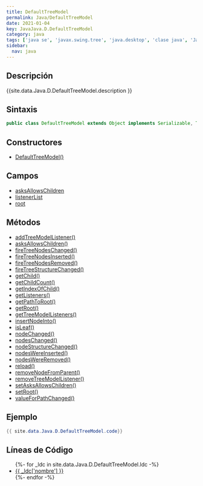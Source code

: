 ```yaml
---
title: DefaultTreeModel
permalink: Java/DefaultTreeModel
date: 2021-01-04
key: JavaJava.D.DefaultTreeModel
category: java
tags: ['java se', 'javax.swing.tree', 'java.desktop', 'clase java', 'Java 1.0']
sidebar: 
  nav: java
---
```


## Descripción
{{site.data.Java.D.DefaultTreeModel.description }}

## Sintaxis
~~~java
public class DefaultTreeModel extends Object implements Serializable, TreeModel
~~~

## Constructores
* [DefaultTreeModel()](/Java/DefaultTreeModel/DefaultTreeModel/)

## Campos
* [asksAllowsChildren](/Java/DefaultTreeModel/asksAllowsChildren)
* [listenerList](/Java/DefaultTreeModel/listenerList)
* [root](/Java/DefaultTreeModel/root)

## Métodos
* [addTreeModelListener()](/Java/DefaultTreeModel/addTreeModelListener)
* [asksAllowsChildren()](/Java/DefaultTreeModel/asksAllowsChildren)
* [fireTreeNodesChanged()](/Java/DefaultTreeModel/fireTreeNodesChanged)
* [fireTreeNodesInserted()](/Java/DefaultTreeModel/fireTreeNodesInserted)
* [fireTreeNodesRemoved()](/Java/DefaultTreeModel/fireTreeNodesRemoved)
* [fireTreeStructureChanged()](/Java/DefaultTreeModel/fireTreeStructureChanged)
* [getChild()](/Java/DefaultTreeModel/getChild)
* [getChildCount()](/Java/DefaultTreeModel/getChildCount)
* [getIndexOfChild()](/Java/DefaultTreeModel/getIndexOfChild)
* [getListeners()](/Java/DefaultTreeModel/getListeners)
* [getPathToRoot()](/Java/DefaultTreeModel/getPathToRoot)
* [getRoot()](/Java/DefaultTreeModel/getRoot)
* [getTreeModelListeners()](/Java/DefaultTreeModel/getTreeModelListeners)
* [insertNodeInto()](/Java/DefaultTreeModel/insertNodeInto)
* [isLeaf()](/Java/DefaultTreeModel/isLeaf)
* [nodeChanged()](/Java/DefaultTreeModel/nodeChanged)
* [nodesChanged()](/Java/DefaultTreeModel/nodesChanged)
* [nodeStructureChanged()](/Java/DefaultTreeModel/nodeStructureChanged)
* [nodesWereInserted()](/Java/DefaultTreeModel/nodesWereInserted)
* [nodesWereRemoved()](/Java/DefaultTreeModel/nodesWereRemoved)
* [reload()](/Java/DefaultTreeModel/reload)
* [removeNodeFromParent()](/Java/DefaultTreeModel/removeNodeFromParent)
* [removeTreeModelListener()](/Java/DefaultTreeModel/removeTreeModelListener)
* [setAsksAllowsChildren()](/Java/DefaultTreeModel/setAsksAllowsChildren)
* [setRoot()](/Java/DefaultTreeModel/setRoot)
* [valueForPathChanged()](/Java/DefaultTreeModel/valueForPathChanged)

## Ejemplo
~~~java
{{ site.data.Java.D.DefaultTreeModel.code}}
~~~

## Líneas de Código
<ul>
{%- for _ldc in site.data.Java.D.DefaultTreeModel.ldc -%}
   <li>
       <a href="{{_ldc['url'] }}">{{ _ldc['nombre'] }}</a>
   </li>
{%- endfor -%}
</ul>
